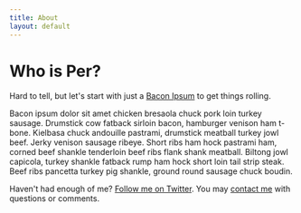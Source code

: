 ```yaml
---
title: About
layout: default
---
```


# Who is Per?

Hard to tell, but let's start with just a [Bacon Ipsum][bacon] to get things rolling.

Bacon ipsum dolor sit amet chicken bresaola chuck pork loin turkey sausage. Drumstick cow fatback sirloin bacon, hamburger venison ham t-bone. Kielbasa chuck andouille pastrami, drumstick meatball turkey jowl beef. Jerky venison sausage ribeye. Short ribs ham hock pastrami ham, corned beef shankle tenderloin beef ribs flank shank meatball. Biltong jowl capicola, turkey shankle fatback rump ham hock short loin tail strip steak. Beef ribs pancetta turkey pig shankle, ground round sausage chuck boudin.

Haven't had enough of me? [Follow me on Twitter][twitter]. You may [contact me][contact] with questions or comments.

[bacon]:   http://baconipsum.com/
[twitter]: http://twitter.com/ejeklint
[contact]: /contact
